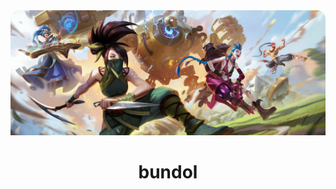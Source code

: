 <img src="splash.jpg" width="100%" height="200" style="object-fit: cover; border-top-left-radius: 1em; border-top-right-radius: 1em" />

<h1 align="center">bundol</h1>
